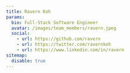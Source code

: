 ```yaml
---
title: Ravern Koh 
params:
  bio: Full-Stack Software Engineer 
  avatar: /images/team_members/ravern.jpeg
  social:
    - url: https://github.com/ravern
    - url: https://twitter.com/ravernkoh
    - url: https://www.linkedin.com/in/ravern 
sitemap:
  disable: true
---
```

